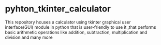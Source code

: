 # pyhton_tkinter_calculator
This repository houses a calculator using tkinter graphical user interface(GUI) module in python that is user-friendly to use it ,that performs basic arithmetic operations like addition, subtraction, multiplication and division  and many more
